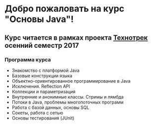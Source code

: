 # Добро пожаловать на курс "Основы Java"!
## Курс читается в рамках проекта  [Технотрек](https://track.mail.ru) осенний семестр 2017

### Программа курса

* Знакомство с платформой Java  
* Базовые конструкции языка
* Объектно-ориентированное программирование в Java  
* Исключения. Reflection API  
* Коллекции и параметризация  
* Внутренние и анонимные классы. Стримы и лямбда
* Потоки в Java, проблемы многопоточных программ
* Работа с базой данных, основы SQL 
* Сокеты, работа с сетью
* Основы тестирования (JUnit)  

<!-- touch 2 -->
